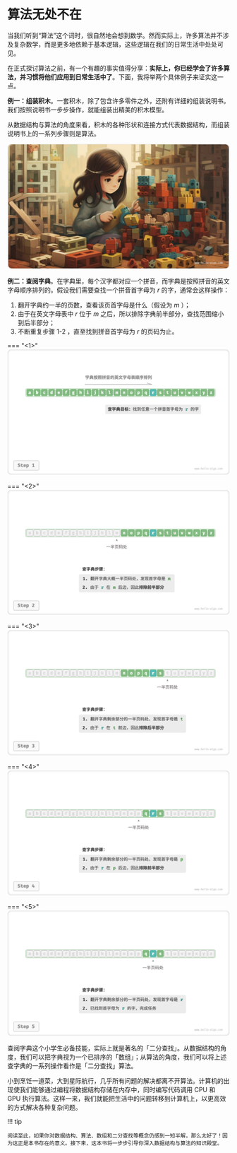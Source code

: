 # 算法无处不在

当我们听到“算法”这个词时，很自然地会想到数学。然而实际上，许多算法并不涉及复杂数学，而是更多地依赖于基本逻辑，这些逻辑在我们的日常生活中处处可见。

在正式探讨算法之前，有一个有趣的事实值得分享：**实际上，你已经学会了许多算法，并习惯将他们应用到日常生活中了**。下面，我将举两个具体例子来证实这一点。

**例一：组装积木**。一套积木，除了包含许多零件之外，还附有详细的组装说明书。我们按照说明书一步步操作，就能组装出精美的积木模型。

从数据结构与算法的角度来看，积木的各种形状和连接方式代表数据结构，而组装说明书上的一系列步骤则是算法。

![拼装积木](algorithms_are_everywhere.assets/assembling_blocks.jpg)

**例二：查阅字典**。在字典里，每个汉字都对应一个拼音，而字典是按照拼音的英文字母顺序排列的。假设我们需要查找一个拼音首字母为 $r$ 的字，通常会这样操作：

1. 翻开字典约一半的页数，查看该页首字母是什么（假设为 $m$ ）；
2. 由于在英文字母表中 $r$ 位于 $m$ 之后，所以排除字典前半部分，查找范围缩小到后半部分；
3. 不断重复步骤 1-2 ，直至找到拼音首字母为 $r$ 的页码为止。

=== "<1>"
    ![查字典步骤](algorithms_are_everywhere.assets/look_up_dictionary_step_1.png)

=== "<2>"
    ![look_up_dictionary_step_2](algorithms_are_everywhere.assets/look_up_dictionary_step_2.png)

=== "<3>"
    ![look_up_dictionary_step_3](algorithms_are_everywhere.assets/look_up_dictionary_step_3.png)

=== "<4>"
    ![look_up_dictionary_step_4](algorithms_are_everywhere.assets/look_up_dictionary_step_4.png)

=== "<5>"
    ![look_up_dictionary_step_5](algorithms_are_everywhere.assets/look_up_dictionary_step_5.png)

查阅字典这个小学生必备技能，实际上就是著名的「二分查找」。从数据结构的角度，我们可以把字典视为一个已排序的「数组」；从算法的角度，我们可以将上述查字典的一系列操作看作是「二分查找」算法。

小到烹饪一道菜，大到星际航行，几乎所有问题的解决都离不开算法。计算机的出现使我们能够通过编程将数据结构存储在内存中，同时编写代码调用 CPU 和 GPU 执行算法。这样一来，我们就能把生活中的问题转移到计算机上，以更高效的方式解决各种复杂问题。

!!! tip

    阅读至此，如果你对数据结构、算法、数组和二分查找等概念仍感到一知半解，那么太好了！因为这正是本书存在的意义。接下来，这本书将一步步引导你深入数据结构与算法的知识殿堂。
